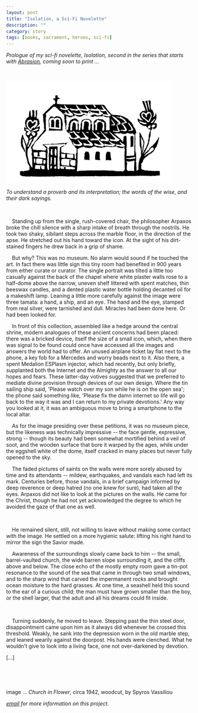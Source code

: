 ```yaml
---
layout: post
title: "Isolation, a Sci-Fi Novelette"
description: ""
category: story
tags: [books, sacrament, heroes, sci-fi]
---
```


*Prologue of my sci-fi novelette, Isolation, second in the series that starts with [Abrasion](http://www.imby.net/20170525/abrasion), coming soon to print ...*

<p>&nbsp;</p>

![](/assets/isolation.jpg)


*To understand a proverb and its interpretation; the words of the wise, and their dark sayings.*

<p>&nbsp;</p>

 &nbsp; &nbsp; Standing up from the single, rush-covered chair, the philosopher Arpaxos broke the chill silence with a sharp intake of breath through the nostrils. He took two shaky, sibilant steps across the marble floor, in the direction of the apse. He stretched out his hand toward the icon. At the sight of his dirt-stained fingers he drew back in a grip of shame. 

 &nbsp; &nbsp; But why? This was no museum. No alarm would sound if he touched the art. In fact there was little sign this tiny room had benefited in 900 years from either curate or curator. The single portrait was tilted a little too casually against the back of the chapel where white plaster walls rose to a half-dome above the narrow, uneven shelf littered with spent matches, thin beeswax candles, and a dented plastic water bottle holding decanted oil for a makeshift lamp. Leaning a little more carefully against the image were three tamata: a hand, a ship, and an eye. The hand and the eye, stamped from real silver, were tarnished and dull. Miracles had been done here. Or had been looked for.

 &nbsp; &nbsp; In front of this collection, assembled like a hedge around the central shrine, modern analogues of these ancient concerns had been placed: there was a bricked device, itself the size of a small icon, which, when there was signal to be found could once have accessed all the images and answers the world had to offer. An unused airplane ticket lay flat next to the phone, a key fob for a Mercedes and worry beads next to it. Also there, a spent Medalion ESPlasm injector, which had recently, but only briefly, supplanted both the Internet and the Almighty as the answer to all our hopes and fears. These latter-day votives suggested that we preferred to mediate divine provision through devices of our own design. Where the tin sailing ship said, 'Please watch over my son while he is on the open sea'; the phone said something like, 'Please fix the damn internet so life will go back to the way it was and I can return to my private devotions.' Any way you looked at it, it was an ambiguous move to bring a smartphone to the local altar. 

 &nbsp; &nbsp; As for the image presiding over these petitions, it was no museum piece, but the likeness was technically impressive -- the face gentle, expressive, strong -- though its beauty had been somewhat mortified behind a veil of soot, and the wooden surface that bore it warped by the ages, while under the eggshell white of the dome, itself cracked in many places but never fully opened to the sky. 

 &nbsp; &nbsp; The faded pictures of saints on the walls were more sorely abused by time and its attendants -- mildew, earthquakes, and vandals each had left its mark. Centuries before, those vandals, in a brief campaign informed by deep reverence or deep hatred (no one knew for sure), had taken all the eyes. Arpaxos did not like to look at the pictures on the walls. He came for the Christ, though he had not yet acknowledged the degree to which he avoided the gaze of that one as well. 

 &nbsp; &nbsp;

 &nbsp; &nbsp; He remained silent, still, not willing to leave without making some contact with the image. He settled on a more hygienic salute: lifting his right hand to mirror the sign the Savior made. 

 &nbsp; &nbsp; Awareness of the surroundings slowly came back to him -- the small, barrel-vaulted church, the wide barren slope surrounding it, and the cliffs above and below. The close echo of the mostly empty room gave a tin-pot resonance to the sound of the sea that came in through two small windows, and to the sharp wind that carved the impermanent rocks and brought ocean moisture to the hard grasses. At one time, a seashell held this sound to the ear of a curious child; the man must have grown smaller than the boy, or the shell larger, that the adult and all his dreams could fit inside. 

 &nbsp; &nbsp;

 &nbsp; &nbsp; Turning suddenly, he moved to leave. Stepping past the thin steel door, disappointment came upon him as it always did whenever he crossed this threshold. Weakly, he sank into the depression worn in the old marble step, and leaned wearily against the doorpost. His hands were clenched. What he wouldn't give to look into a living face, one not over-darkened by devotion.


[...]

<p>&nbsp;</p>

<p>&nbsp;</p>

image ... *Church in Flower*, circa 1942, woodcut, by Spyros Vassiliou

*[email](mailto:dpmaddalena@gmail.com?subject=isolation) for more information on this project.*
